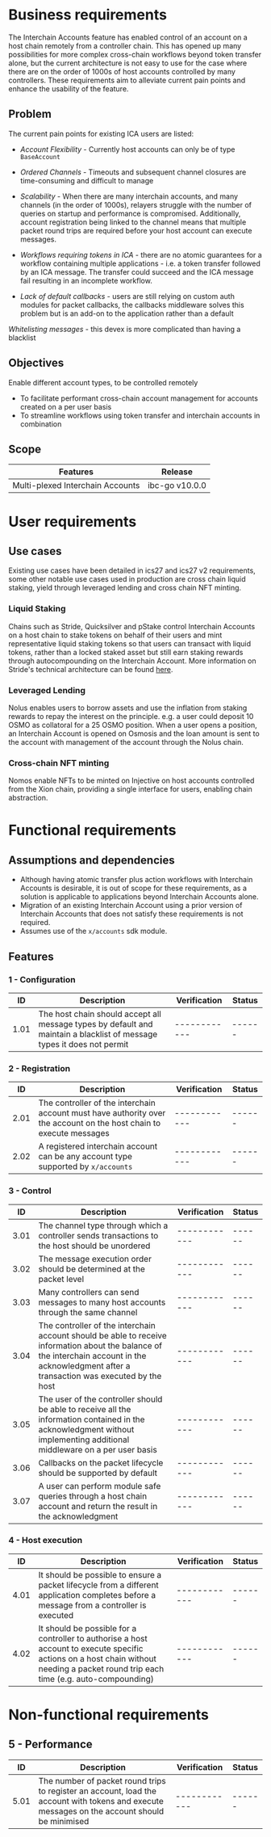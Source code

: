 <!-- More detailed information about the requirements engineering process can be found at https://github.com/cosmos/ibc-go/wiki/Requirements-engineering -->

# Business requirements

The Interchain Accounts feature has enabled control of an account on a host chain remotely from a controller chain. This has opened up many possibilities for more complex cross-chain workflows beyond token transfer alone, but the current architecture is not easy to use for the case where there are on the order of 1000s of host accounts controlled by many controllers. These requirements aim to alleviate current pain points and enhance the usability of the feature. 

## Problem

The current pain points for existing ICA users are listed:

- *Account Flexibility* - Currently host accounts can only be of type `BaseAccount`

- *Ordered Channels* - Timeouts and subsequent channel closures are time-consuming and difficult to manage

- *Scalability* - When there are many interchain accounts, and many channels (in the order of 1000s), relayers struggle with the number of queries on startup and performance is compromised. Additionally, account registration being linked to the channel means that multiple packet round trips are required before your host account can execute messages. 

- *Workflows requiring tokens in ICA* - there are no atomic guarantees for a workflow containing multiple applications - i.e. a token transfer followed by an ICA message. The transfer could succeed and the ICA message fail resulting in an incomplete workflow. 

- *Lack of default callbacks* - users are still relying on custom auth modules for packet callbacks, the callbacks middleware solves this problem but is an add-on to the application rather than a default

*Whitelisting messages* - this devex is more complicated than having a blacklist

## Objectives

Enable different account types, to be controlled remotely 
- To facilitate performant cross-chain account management for accounts created on a per user basis
- To streamline workflows using token transfer and interchain accounts in combination

## Scope

| Features  | Release |
| --------- | ------- |
| Multi-plexed Interchain Accounts | ibc-go v10.0.0 |

# User requirements

## Use cases

Existing use cases have been detailed in ics27 and ics27 v2 requirements, some other notable use cases used in production are cross chain liquid staking, yield through leveraged lending and cross chain NFT minting. 

### Liquid Staking

Chains such as Stride, Quicksilver and pStake control Interchain Accounts on a host chain to stake tokens on behalf of their users and mint representative liquid staking tokens so that users can transact with liquid tokens, rather than a locked staked asset but still earn staking rewards through autocompounding on the Interchain Account. More information on Stride's technical architecture can be found [here](https://github.com/Stride-Labs/stride/tree/main?tab=readme-ov-file#strides-technical-architecture).

### Leveraged Lending

Nolus enables users to borrow assets and use the inflation from staking rewards to repay the interest on the principle. e.g. a user could deposit 10 OSMO as collatoral for a 25 OSMO position. When a user opens a position, an Interchain Account is opened on Osmosis and the loan amount is sent to the account with management of the account through the Nolus chain. 

### Cross-chain NFT minting

Nomos enable NFTs to be minted on Injective on host accounts controlled from the Xion chain, providing a single interface for users, enabling chain abstraction. 

# Functional requirements

## Assumptions and dependencies

- Although having atomic transfer plus action workflows with Interchain Accounts is desirable, it is out of scope for these requirements, as a solution is applicable to applications beyond Interchain Accounts alone. 
- Migration of an existing Interchain Account using a prior version of Interchain Accounts that does not satisfy these requirements is not required. 
- Assumes use of the `x/accounts` sdk module.

## Features

### 1 - Configuration

| ID | Description | Verification | Status | 
| -- | ----------- | ------------ | ------ | 
| 1.01 | The host chain should accept all message types by default and maintain a blacklist of message types it does not permit | ------------ | ------ | 

### 2 - Registration

| ID | Description | Verification | Status | 
| -- | ----------- | ------------ | ------ |
| 2.01 | The controller of the interchain account must have authority over the account on the host chain to execute messages | ------------ | ------ | 
| 2.02 | A registered interchain account can be any account type supported by `x/accounts` | ------------ | ------ |

### 3 - Control

| ID | Description | Verification | Status | 
| -- | ----------- | ------------ | ------ |
| 3.01 | The channel type through which a controller sends transactions to the host should be unordered | ------------ | ------ |
| 3.02 | The message execution order should be determined at the packet level | ------------ | ------ |
| 3.03 | Many controllers can send messages to many host accounts through the same channel | ------------ | ------ |
| 3.04 | The controller of the interchain account should be able to receive information about the balance of the interchain account in the acknowledgment after a transaction was executed by the host | ------------ | ------ |
| 3.05 | The user of the controller should be able to receive all the information contained in the acknowledgment without implementing additional middleware on a per user basis | ------------ | ------ |
| 3.06 | Callbacks on the packet lifecycle should be supported by default | ------------ | ------ |
| 3.07 | A user can perform module safe queries through a host chain account and return the result in the acknowledgment | ------------ | ------ |  

### 4 - Host execution

| ID | Description | Verification | Status | 
| -- | ----------- | ------------ | ------ |
| 4.01 | It should be possible to ensure a packet lifecycle from a different application completes before a message from a controller is executed | ------------ | ------ |
| 4.02 | It should be possible for a controller to authorise a host account to execute specific actions on a host chain without needing a packet round trip each time (e.g. auto-compounding) | ------------ | ------ |

# Non-functional requirements

## 5 - Performance

| ID | Description | Verification | Status | 
| -- | ----------- | ------------ | ------ |
| 5.01 | The number of packet round trips to register an account, load the account with tokens and execute messages on the account should be minimised | ------------ | ------ |
